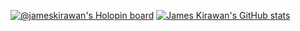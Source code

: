 [![@jameskirawan's Holopin board](https://holopin.me/jameskirawan)](https://holopin.io/@jameskirawan)
[![James Kirawan's GitHub stats](https://github-readme-stats-tan-one-81.vercel.app/api?username=jameskirawan)](https://github.com/JamesKirawan/github-readme-stats)
